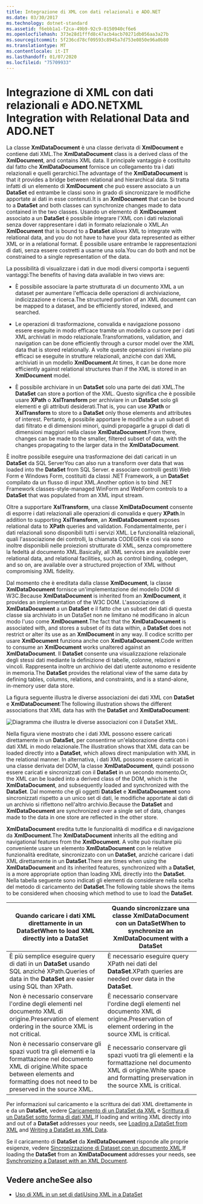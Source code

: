 ```yaml
---
title: Integrazione di XML con dati relazionali e ADO.NET
ms.date: 03/30/2017
ms.technology: dotnet-standard
ms.assetid: f6ebb1a1-f2ca-49b9-92c9-0150940cf6e6
ms.openlocfilehash: 373e28d1fffd8c47acb4acb70271db056aa3a27b
ms.sourcegitcommit: 5f236cd78cf09593c8945a7d753e0850e96a0b80
ms.translationtype: MT
ms.contentlocale: it-IT
ms.lasthandoff: 01/07/2020
ms.locfileid: "75709933"
---
```

# <a name="xml-integration-with-relational-data-and-adonet"></a><span data-ttu-id="3c7bb-102">Integrazione di XML con dati relazionali e ADO.NET</span><span class="sxs-lookup"><span data-stu-id="3c7bb-102">XML Integration with Relational Data and ADO.NET</span></span>
<span data-ttu-id="3c7bb-103">La classe **XmlDataDocument** è una classe derivata di **XmlDocument** e contiene dati XML.</span><span class="sxs-lookup"><span data-stu-id="3c7bb-103">The **XmlDataDocument** class is a derived class of the **XmlDocument**, and contains XML data.</span></span> <span data-ttu-id="3c7bb-104">Il principale vantaggio è costituito dal fatto che **XmlDataDocument** fornisce un collegamento tra i dati relazionali e quelli gerarchici.</span><span class="sxs-lookup"><span data-stu-id="3c7bb-104">The advantage of the **XmlDataDocument** is that it provides a bridge between relational and hierarchical data.</span></span> <span data-ttu-id="3c7bb-105">Si tratta infatti di un elemento di **XmlDocument** che può essere associato a un **DataSet** ed entrambe le classi sono in grado di sincronizzare le modifiche apportate ai dati in esse contenuti.</span><span class="sxs-lookup"><span data-stu-id="3c7bb-105">It is an **XmlDocument** that can be bound to a **DataSet** and both classes can synchronize changes made to data contained in the two classes.</span></span> <span data-ttu-id="3c7bb-106">Usando un elemento di **XmlDocument** associato a un **DataSet** è possibile integrare l'XML con i dati relazionali senza dover rappresentare i dati in formato relazionale o XML.</span><span class="sxs-lookup"><span data-stu-id="3c7bb-106">An **XmlDocument** that is bound to a **DataSet** allows XML to integrate with relational data, and you do not have to have your data represented as either XML or in a relational format.</span></span> <span data-ttu-id="3c7bb-107">È possibile usare entrambe le rappresentazioni di dati, senza essere costretti a usarne una sola.</span><span class="sxs-lookup"><span data-stu-id="3c7bb-107">You can do both and not be constrained to a single representation of the data.</span></span>  
  
 <span data-ttu-id="3c7bb-108">La possibilità di visualizzare i dati in due modi diversi comporta i seguenti vantaggi:</span><span class="sxs-lookup"><span data-stu-id="3c7bb-108">The benefits of having data available in two views are:</span></span>  
  
- <span data-ttu-id="3c7bb-109">È possibile associare la parte strutturata di un documento XML a un dataset per aumentare l'efficacia delle operazioni di archiviazione, indicizzazione e ricerca.</span><span class="sxs-lookup"><span data-stu-id="3c7bb-109">The structured portion of an XML document can be mapped to a dataset, and be efficiently stored, indexed, and searched.</span></span>  
  
- <span data-ttu-id="3c7bb-110">Le operazioni di trasformazione, convalida e navigazione possono essere eseguite in modo efficace tramite un modello a cursore per i dati XML archiviati in modo relazionale.</span><span class="sxs-lookup"><span data-stu-id="3c7bb-110">Transformations, validation, and navigation can be done efficiently through a cursor model over the XML data that is stored relationally.</span></span> <span data-ttu-id="3c7bb-111">A volte queste operazioni si rivelano più efficaci se eseguite in strutture relazionali, anziché con dati XML archiviati in un modello **XmlDocument**.</span><span class="sxs-lookup"><span data-stu-id="3c7bb-111">At times, it can be done more efficiently against relational structures than if the XML is stored in an **XmlDocument** model.</span></span>  
  
- <span data-ttu-id="3c7bb-112">È possibile archiviare in un **DataSet** solo una parte dei dati XML.</span><span class="sxs-lookup"><span data-stu-id="3c7bb-112">The **DataSet** can store a portion of the XML.</span></span> <span data-ttu-id="3c7bb-113">Questo significa che è possibile usare **XPath** o **XslTransform** per archiviare in un **DataSet** solo gli elementi e gli attributi desiderati.</span><span class="sxs-lookup"><span data-stu-id="3c7bb-113">That is, you can use **XPath** or **XslTransform** to store to a **DataSet** only those elements and attributes of interest.</span></span> <span data-ttu-id="3c7bb-114">Pertanto, è possibile apportare le modifiche a un subset di dati filtrato e di dimensioni minori, quindi propagarle a gruppi di dati di dimensioni maggiori nella classe **XmlDataDocument**.</span><span class="sxs-lookup"><span data-stu-id="3c7bb-114">From there, changes can be made to the smaller, filtered subset of data, with the changes propagating to the larger data in the **XmlDataDocument**.</span></span>  
  
 <span data-ttu-id="3c7bb-115">È inoltre possibile eseguire una trasformazione dei dati caricati in un **DataSet** da SQL Server</span><span class="sxs-lookup"><span data-stu-id="3c7bb-115">You can also run a transform over data that was loaded into the **DataSet** from SQL Server.</span></span> <span data-ttu-id="3c7bb-116">e associare controlli gestiti Web Form e Windows Form, costituiti da classi .NET Framework, a un **DataSet** compilato da un flusso di input XML.</span><span class="sxs-lookup"><span data-stu-id="3c7bb-116">Another option is to bind .NET Framework classes-style-managed WinForm and WebForm controls to a **DataSet** that was populated from an XML input stream.</span></span>  
  
 <span data-ttu-id="3c7bb-117">Oltre a supportare **XslTransform**, una classe **XmlDataDocument** consente di esporre i dati relazionali alle operazioni di convalida e query **XPath**.</span><span class="sxs-lookup"><span data-stu-id="3c7bb-117">In addition to supporting **XslTransform**, an **XmlDataDocument** exposes relational data to **XPath** queries and validation.</span></span>  <span data-ttu-id="3c7bb-118">Fondamentalmente, per i dati relazionali sono disponibili tutti i servizi XML. Le funzionalità relazionali, quali l'associazione dei controlli, la chiamata CODEGEN e così via sono inoltre disponibili nelle proiezioni strutturate di XML, senza compromettere la fedeltà al documento XML.</span><span class="sxs-lookup"><span data-stu-id="3c7bb-118">Basically, all XML services are available over relational data, and relational facilities, such as control binding, codegen, and so on, are available over a structured projection of XML without compromising XML fidelity.</span></span>  
  
 <span data-ttu-id="3c7bb-119">Dal momento che è ereditata dalla classe **XmlDocument**, la classe **XmlDataDocument** fornisce un'implementazione del modello DOM di W3C.</span><span class="sxs-lookup"><span data-stu-id="3c7bb-119">Because **XmlDataDocument** is inherited from an **XmlDocument**, it provides an implementation of the W3C DOM.</span></span> <span data-ttu-id="3c7bb-120">L'associazione di **XmlDataDocument** a un **DataSet** e il fatto che un subset dei dati di questa classe sia archiviato in un DataSet non ne limitano né modificano in alcun modo l'uso come **XmlDocument**.</span><span class="sxs-lookup"><span data-stu-id="3c7bb-120">The fact that the **XmlDataDocument** is associated with, and stores a subset of its data within, a **DataSet** does not restrict or alter its use as an **XmlDocument** in any way.</span></span> <span data-ttu-id="3c7bb-121">Il codice scritto per usare **XmlDocument** funziona anche con **XmlDataDocument**.</span><span class="sxs-lookup"><span data-stu-id="3c7bb-121">Code written to consume an **XmlDocument** works unaltered against an **XmlDataDocument**.</span></span> <span data-ttu-id="3c7bb-122">Il **DataSet** consente una visualizzazione relazionale degli stessi dati mediante la definizione di tabelle, colonne, relazioni e vincoli. Rappresenta inoltre un archivio dei dati utente autonomo e residente in memoria.</span><span class="sxs-lookup"><span data-stu-id="3c7bb-122">The **DataSet** provides the relational view of the same data by defining tables, columns, relations, and constraints, and is a stand-alone, in-memory user data store.</span></span>  
  
 <span data-ttu-id="3c7bb-123">La figura seguente illustra le diverse associazioni dei dati XML con **DataSet** e **XmlDataDocument**:</span><span class="sxs-lookup"><span data-stu-id="3c7bb-123">The following illustration shows the different associations that XML data has with the **DataSet** and **XmlDataDocument**:</span></span> 
  
 ![Diagramma che illustra le diverse associazioni con il DataSet XML.](./media/xml-integration-with-relational-data-and-adonet/xml-integration-relational-data-adodotnet.gif)  
  
 <span data-ttu-id="3c7bb-125">Nella figura viene mostrato che i dati XML possono essere caricati direttamente in un **DataSet**, per consentirne un'elaborazione diretta con i dati XML in modo relazionale.</span><span class="sxs-lookup"><span data-stu-id="3c7bb-125">The illustration shows that XML data can be loaded directly into a **DataSet**, which allows direct manipulation with XML in the relational manner.</span></span> <span data-ttu-id="3c7bb-126">In alternativa, i dati XML possono essere caricati in una classe derivata del DOM, la classe **XmlDataDocument**, quindi possono essere caricati e sincronizzati con il **DataSet** in un secondo momento.</span><span class="sxs-lookup"><span data-stu-id="3c7bb-126">Or, the XML can be loaded into a derived class of the DOM, which is the **XmlDataDocument**, and subsequently loaded and synchronized with the **DataSet**.</span></span> <span data-ttu-id="3c7bb-127">Dal momento che gli oggetti **DataSet** e **XmlDataDocument** sono sincronizzati rispetto a un unico set di dati, le modifiche apportate ai dati di un archivio si riflettono nell'altro archivio.</span><span class="sxs-lookup"><span data-stu-id="3c7bb-127">Because the **DataSet** and **XmlDataDocument** are synchronized over a single set of data, changes made to the data in one store are reflected in the other store.</span></span>  
  
 <span data-ttu-id="3c7bb-128">**XmlDataDocument** eredita tutte le funzionalità di modifica e di navigazione da **XmlDocument**.</span><span class="sxs-lookup"><span data-stu-id="3c7bb-128">The **XmlDataDocument** inherits all the editing and navigational features from the **XmlDocument**.</span></span> <span data-ttu-id="3c7bb-129">A volte può risultare più conveniente usare un elemento **XmlDataDocument** con le relative funzionalità ereditate, sincronizzato con un **DataSet**, anziché caricare i dati XML direttamente in un **DataSet**.</span><span class="sxs-lookup"><span data-stu-id="3c7bb-129">There are times when using the **XmlDataDocument** and its inherited features, synchronized with a **DataSet**, is a more appropriate option than loading XML directly into the **DataSet**.</span></span> <span data-ttu-id="3c7bb-130">Nella tabella seguente sono indicati gli elementi da considerare nella scelta del metodo di caricamento del **DataSet**.</span><span class="sxs-lookup"><span data-stu-id="3c7bb-130">The following table shows the items to be considered when choosing which method to use to load the **DataSet**.</span></span>  
  
|<span data-ttu-id="3c7bb-131">Quando caricare i dati XML direttamente in un DataSet</span><span class="sxs-lookup"><span data-stu-id="3c7bb-131">When to load XML directly into a DataSet</span></span>|<span data-ttu-id="3c7bb-132">Quando sincronizzare una classe XmlDataDocument con un DataSet</span><span class="sxs-lookup"><span data-stu-id="3c7bb-132">When to synchronize an XmlDataDocument with a DataSet</span></span>|  
|----------------------------------------------|-----------------------------------------------------------|  
|<span data-ttu-id="3c7bb-133">È più semplice eseguire query di dati in un **DataSet** usando SQL anziché XPath.</span><span class="sxs-lookup"><span data-stu-id="3c7bb-133">Queries of data in the **DataSet** are easier using SQL than XPath.</span></span>|<span data-ttu-id="3c7bb-134">È necessario eseguire query XPath nei dati del **DataSet**.</span><span class="sxs-lookup"><span data-stu-id="3c7bb-134">XPath queries are needed over data in the **DataSet**.</span></span>|  
|<span data-ttu-id="3c7bb-135">Non è necessario conservare l'ordine degli elementi nel documento XML di origine.</span><span class="sxs-lookup"><span data-stu-id="3c7bb-135">Preservation of element ordering in the source XML is not critical.</span></span>|<span data-ttu-id="3c7bb-136">È necessario conservare l'ordine degli elementi nel documento XML di origine.</span><span class="sxs-lookup"><span data-stu-id="3c7bb-136">Preservation of element ordering in the source XML is critical.</span></span>|  
|<span data-ttu-id="3c7bb-137">Non è necessario conservare gli spazi vuoti tra gli elementi e la formattazione nel documento XML di origine.</span><span class="sxs-lookup"><span data-stu-id="3c7bb-137">White space between elements and formatting does not need to be preserved in the source XML.</span></span>|<span data-ttu-id="3c7bb-138">È necessario conservare gli spazi vuoti tra gli elementi e la formattazione nel documento XML di origine.</span><span class="sxs-lookup"><span data-stu-id="3c7bb-138">White space and formatting preservation in the source XML is critical.</span></span>|  
  
 <span data-ttu-id="3c7bb-139">Per informazioni sul caricamento e la scrittura dei dati XML direttamente in e da un **DataSet**, vedere [Caricamento di un DataSet da XML](../../../../docs/framework/data/adonet/dataset-datatable-dataview/loading-a-dataset-from-xml.md) e [Scrittura di un DataSet sotto forma di dati XML](../../../../docs/framework/data/adonet/dataset-datatable-dataview/writing-dataset-contents-as-xml-data.md).</span><span class="sxs-lookup"><span data-stu-id="3c7bb-139">If loading and writing XML directly into and out of a **DataSet** addresses your needs, see [Loading a DataSet from XML](../../../../docs/framework/data/adonet/dataset-datatable-dataview/loading-a-dataset-from-xml.md) and [Writing a DataSet as XML Data](../../../../docs/framework/data/adonet/dataset-datatable-dataview/writing-dataset-contents-as-xml-data.md).</span></span>  
  
 <span data-ttu-id="3c7bb-140">Se il caricamento di **DataSet** da **XmlDataDocument** risponde alle proprie esigenze, vedere [Sincronizzazione di Dataset con un documento XML](../../../../docs/framework/data/adonet/dataset-datatable-dataview/dataset-and-xmldatadocument-synchronization.md).</span><span class="sxs-lookup"><span data-stu-id="3c7bb-140">If loading the **DataSet** from an **XmlDataDocument** addresses your needs, see [Synchronizing a Dataset with an XML Document](../../../../docs/framework/data/adonet/dataset-datatable-dataview/dataset-and-xmldatadocument-synchronization.md).</span></span>  
  
## <a name="see-also"></a><span data-ttu-id="3c7bb-141">Vedere anche</span><span class="sxs-lookup"><span data-stu-id="3c7bb-141">See also</span></span>

- [<span data-ttu-id="3c7bb-142">Uso di XML in un set di dati</span><span class="sxs-lookup"><span data-stu-id="3c7bb-142">Using XML in a DataSet</span></span>](../../../../docs/framework/data/adonet/dataset-datatable-dataview/using-xml-in-a-dataset.md)
